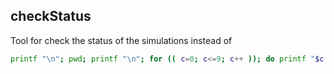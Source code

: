 ## checkStatus

Tool for check the status of the simulations instead of 

````bash
printf "\n"; pwd; printf "\n"; for (( c=0; c<=9; c++ )); do printf "$c "; ls -lah out-*-run0$c-rnd0* | awk '{print $5"\t"$9}' | tail -n 1; prStintf "  "; ls -lah err-*-run0$c-rnd0* | awk '{print $5"\t"$9}' | tail -n 1; printf "  "; cat $(ls err-*-run0$c-rnd0* | tail -n 1) | grep "Time = " | tail -n 1; done

````

